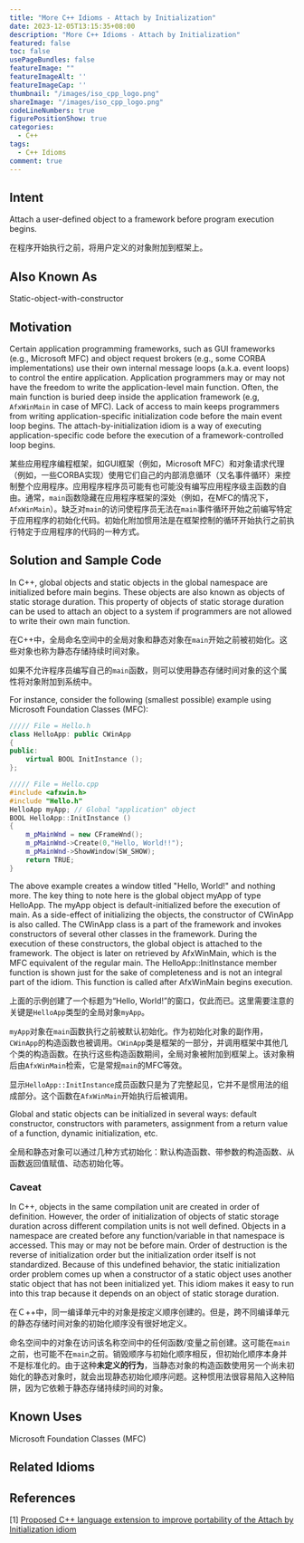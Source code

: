 ```yaml
---
title: "More C++ Idioms - Attach by Initialization"
date: 2023-12-05T13:15:35+08:00
description: "More C++ Idioms - Attach by Initialization"
featured: false
toc: false
usePageBundles: false
featureImage: ""
featureImageAlt: ''
featureImageCap: ''
thumbnail: "/images/iso_cpp_logo.png"
shareImage: "/images/iso_cpp_logo.png"
codeLineNumbers: true
figurePositionShow: true
categories:
  - C++
tags:
  - C++ Idioms
comment: true
---
```


## Intent

Attach a user-defined object to a framework before program execution begins.

在程序开始执行之前，将用户定义的对象附加到框架上。

## Also Known As

Static-object-with-constructor

## Motivation

Certain application programming frameworks, such as GUI frameworks (e.g., Microsoft MFC) and object request brokers (e.g., some CORBA implementations) use their own internal message loops (a.k.a. event loops) to control the entire application. Application programmers may or may not have the freedom to write the application-level main function. Often, the main function is buried deep inside the application framework (e.g, `AfxWinMain` in case of MFC). Lack of access to main keeps programmers from writing application-specific initialization code before the main event loop begins. The attach-by-initialization idiom is a way of executing application-specific code before the execution of a framework-controlled loop begins.

某些应用程序编程框架，如GUI框架（例如，Microsoft MFC）和对象请求代理（例如，一些CORBA实现）使用它们自己的内部消息循环（又名事件循环）来控制整个应用程序。应用程序程序员可能有也可能没有编写应用程序级主函数的自由。通常，`main`函数隐藏在应用程序框架的深处（例如，在MFC的情况下，`AfxWinMain`）。缺乏对`main`的访问使程序员无法在`main`事件循环开始之前编写特定于应用程序的初始化代码。初始化附加惯用法是在框架控制的循环开始执行之前执行特定于应用程序的代码的一种方式。

## Solution and Sample Code

In C++, global objects and static objects in the global namespace are initialized before main begins. These objects are also known as objects of static storage duration. This property of objects of static storage duration can be used to attach an object to a system if programmers are not allowed to write their own main function.

在C++中，全局命名空间中的全局对象和静态对象在`main`开始之前被初始化。这些对象也称为静态存储持续时间对象。

如果不允许程序员编写自己的`main`函数，则可以使用静态存储时间对象的这个属性将对象附加到系统中。

For instance, consider the following (smallest possible) example using Microsoft Foundation Classes (MFC):

```c++
///// File = Hello.h
class HelloApp: public CWinApp
{
public:
    virtual BOOL InitInstance ();
};

///// File = Hello.cpp
#include <afxwin.h>
#include "Hello.h"
HelloApp myApp; // Global "application" object
BOOL HelloApp::InitInstance ()
{
    m_pMainWnd = new CFrameWnd();
    m_pMainWnd->Create(0,"Hello, World!!");
    m_pMainWnd->ShowWindow(SW_SHOW);
    return TRUE;
}
```

The above example creates a window titled "Hello, World!" and nothing more. The key thing to note here is the global object myApp of type HelloApp. The myApp object is default-initialized before the execution of main. As a side-effect of initializing the objects, the constructor of CWinApp is also called. The CWinApp class is a part of the framework and invokes constructors of several other classes in the framework. During the execution of these constructors, the global object is attached to the framework. The object is later on retrieved by AfxWinMain, which is the MFC equivalent of the regular main. The HelloApp::InitInstance member function is shown just for the sake of completeness and is not an integral part of the idiom. This function is called after AfxWinMain begins execution.

上面的示例创建了一个标题为“Hello, World!”的窗口，仅此而已。这里需要注意的关键是`HelloApp`类型的全局对象`myApp`。

`myApp`对象在`main`函数执行之前被默认初始化。作为初始化对象的副作用，`CWinApp`的构造函数也被调用。`CWinApp`类是框架的一部分，并调用框架中其他几个类的构造函数。在执行这些构造函数期间，全局对象被附加到框架上。该对象稍后由`AfxWinMain`检索，它是常规`main`的MFC等效。

显示`HelloApp::InitInstance`成员函数只是为了完整起见，它并不是惯用法的组成部分。这个函数在`AfxWinMain`开始执行后被调用。

Global and static objects can be initialized in several ways: default constructor, constructors with parameters, assignment from a return value of a function, dynamic initialization, etc.

全局和静态对象可以通过几种方式初始化：默认构造函数、带参数的构造函数、从函数返回值赋值、动态初始化等。

### Caveat

In C++, objects in the same compilation unit are created in order of definition. However, the order of initialization of objects of static storage duration across different compilation units is not well defined. Objects in a namespace are created before any function/variable in that namespace is accessed. This may or may not be before main. Order of destruction is the reverse of initialization order but the initialization order itself is not standardized. Because of this undefined behavior, the static initialization order problem comes up when a constructor of a static object uses another static object that has not been initialized yet. This idiom makes it easy to run into this trap because it depends on an object of static storage duration.

在Ｃ++中，同一编译单元中的对象是按定义顺序创建的。但是，跨不同编译单元的静态存储时间对象的初始化顺序没有很好地定义。

命名空间中的对象在访问该名称空间中的任何函数/变量之前创建。这可能在`main`之前，也可能不在`main`之前。销毁顺序与初始化顺序相反，但初始化顺序本身并不是标准化的。由于这种**未定义的行为**，当静态对象的构造函数使用另一个尚未初始化的静态对象时，就会出现静态初始化顺序问题。这种惯用法很容易陷入这种陷阱，因为它依赖于静态存储持续时间的对象。

## Known Uses

Microsoft Foundation Classes (MFC)

## Related Idioms



## References

[1] [Proposed C++ language extension to improve portability of the Attach by Initialization idiom](http://www.open-std.org/jtc1/sc22/wg21/docs/papers/1995/N0717.htm)
